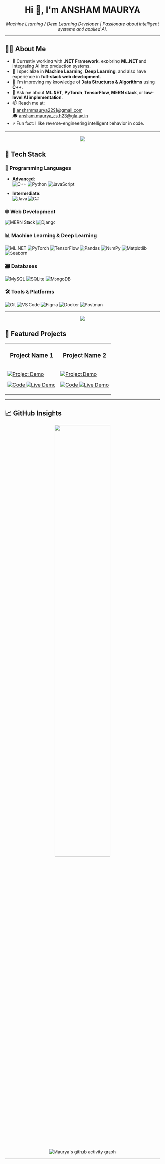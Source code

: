 <h1 align="center">Hi 👋, I'm ANSHAM MAURYA</h1>
<p align="center">
  <i>Machine Learning / Deep Learning Developer | Passionate about intelligent systems and applied AI.</i>
</p>

---

## 👨‍💻 About Me

- 🔭 Currently working with **.NET Framework**, exploring **ML.NET** and integrating AI into production systems.
- 🧠 I specialize in **Machine Learning**, **Deep Learning**, and also have experience in **full-stack web development**.
- 🌱 I'm improving my knowledge of **Data Structures & Algorithms** using **C++**.
- 💬 Ask me about **ML.NET**, **PyTorch**, **TensorFlow**, **MERN stack**, or **low-level AI implementation**.
- 📫 Reach me at:  
  📧 [anshammaurya2291@gmail.com](mailto:anshammaurya2291@gmail.com)  
  🎓 [ansham.maurya_cs.h23@gla.ac.in](mailto:ansham.maurya_cs.h23@gla.ac.in)
- ⚡ Fun fact: I like reverse-engineering intelligent behavior in code.

---

<p align="center">
  <img src="https://github-profile-trophy.vercel.app/?username=ansham1&theme=dracula&column=7&no-frame=true&no-bg=true" />
</p>

## 🧠 Tech Stack

### 🚀 Programming Languages
- **Advanced**:  
  ![C++](https://img.shields.io/badge/C++-00599C?style=flat&logo=c%2B%2B&logoColor=white)
  ![Python](https://img.shields.io/badge/Python-3776AB?style=flat&logo=python&logoColor=white)
  ![JavaScript](https://img.shields.io/badge/JavaScript-F7DF1E?style=flat&logo=javascript&logoColor=black)

- **Intermediate**:  
  ![Java](https://img.shields.io/badge/Java-007396?style=flat&logo=java&logoColor=white)
  ![C#](https://img.shields.io/badge/C%23-239120?style=flat&logo=c-sharp&logoColor=white)


### 🌐 Web Development  
![MERN Stack](https://img.shields.io/badge/MERN-Stack-3e3e3e?style=flat&logo=react&logoColor=green)
![Django](https://img.shields.io/badge/Django-092E20?style=flat&logo=django&logoColor=white)

### 📊 Machine Learning & Deep Learning  
![ML.NET](https://img.shields.io/badge/ML.NET-512BD4?style=flat&logo=dotnet&logoColor=white)
![PyTorch](https://img.shields.io/badge/PyTorch-EE4C2C?style=flat&logo=pytorch&logoColor=white)
![TensorFlow](https://img.shields.io/badge/TensorFlow-FF6F00?style=flat&logo=tensorflow&logoColor=white)
![Pandas](https://img.shields.io/badge/Pandas-150458?style=flat&logo=pandas)
![NumPy](https://img.shields.io/badge/Numpy-013243?style=flat&logo=numpy)
![Matplotlib](https://img.shields.io/badge/Matplotlib-11557c?style=flat&logo=matplotlib)
![Seaborn](https://img.shields.io/badge/Seaborn-004D61?style=flat)

### 🗃️ Databases  
![MySQL](https://img.shields.io/badge/MySQL-4479A1?style=flat&logo=mysql)
![SQLite](https://img.shields.io/badge/SQLite-003B57?style=flat&logo=sqlite)
![MongoDB](https://img.shields.io/badge/MongoDB-4EA94B?style=flat&logo=mongodb)

### 🛠️ Tools & Platforms  
![Git](https://img.shields.io/badge/Git-F05032?style=flat&logo=git)
![VS Code](https://img.shields.io/badge/VS%20Code-007ACC?style=flat&logo=visual-studio-code)
![Figma](https://img.shields.io/badge/Figma-F24E1E?style=flat&logo=figma)
![Docker](https://img.shields.io/badge/Docker-2496ED?style=flat&logo=docker)
![Postman](https://img.shields.io/badge/Postman-FF6C37?style=flat&logo=postman)

---

<p align="center">
  <img src="https://github-readme-stats.vercel.app/api?username=ansham1&show_icons=true&theme=react&hide_border=true&include_all_commits=true&count_private=true" />
</p>

## 🚀 Featured Projects

<table>
<tr>
<td width="50%">
<h3 align="center">Project Name 1</h3>
<br />
<a href="[YOUR_PROJECT_REPO_LINK]">
<img src="[LINK_TO_PROJECT_IMAGE_OR_GIF]" alt="Project Demo"/>
</a>
<br />
<p align="center">
<a href="[YOUR_PROJECT_REPO_LINK]" target="_blank">
<img src="https://img.shields.io/badge/Code-000000?style=for-the-badge&logo=github&logoColor=white" alt="Code"/>
</a>
<a href="[YOUR_PROJECT_LIVE_DEMO_LINK]" target="_blank">
<img src="https://img.shields.io/badge/Live--Demo-blue?style=for-the-badge&logo=vercel&logoColor=white" alt="Live Demo"/>
</a>
</p>
</td>
<td width="50%">
<h3 align="center">Project Name 2</h3>
<br />
<a href="[YOUR_PROJECT_REPO_LINK]">
<img src="[LINK_TO_PROJECT_IMAGE_OR_GIF]" alt="Project Demo"/>
</a>
<br />
<p align="center">
<a href="[YOUR_PROJECT_REPO_LINK]" target="_blank">
<img src="https://img.shields.io/badge/Code-000000?style=for-the-badge&logo=github&logoColor=white" alt="Code"/>
</a>
<a href="[YOUR_PROJECT_LIVE_DEMO_LINK]" target="_blank">
<img src="https://img.shields.io/badge/Live--Demo-blue?style=for-the-badge&logo=vercel&logoColor=white" alt="Live Demo"/>
</a>
</p>
</td>
</tr>
</table>

---

## 📈 GitHub Insights

<div align="center">

  <!-- 📊 Languages -->
  <img src="https://github-readme-stats.vercel.app/api/top-langs/?username=ansham1&layout=compact&theme=react&hide_border=true&cache_seconds=1800" width="60%" />

  <!-- 📈 Activity Graph -->
  ![Maurya's github activity graph](https://github-readme-activity-graph.vercel.app/graph?username=ansham1&theme=react-dark&hide_border=true)

</div>

---

